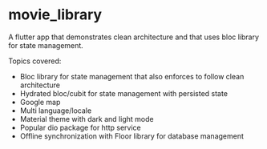 # movie_library 

A flutter app that demonstrates clean architecture and that uses bloc library for state management.

Topics covered:
* Bloc library for state management that also enforces to follow clean architecture
* Hydrated bloc/cubit for state management with persisted state
* Google map
* Multi language/locale
* Material theme with dark and light mode
* Popular dio package for http service
* Offline synchronization with Floor library for database management

